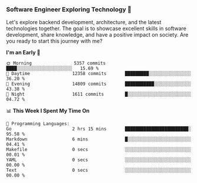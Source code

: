 ### Software Engineer Exploring Technology 🚀 

Let's explore backend development, architecture, and the latest technologies together. The goal is to showcase excellent skills in software development, share knowledge, and have a positive impact on society. Are you ready to start this journey with me?

<!--START_SECTION:waka-->
**I'm an Early 🐤** 

```text
🌞 Morning                5357 commits        ████░░░░░░░░░░░░░░░░░░░░░   15.69 % 
🌆 Daytime                12358 commits       █████████░░░░░░░░░░░░░░░░   36.20 % 
🌃 Evening                14809 commits       ███████████░░░░░░░░░░░░░░   43.38 % 
🌙 Night                  1611 commits        █░░░░░░░░░░░░░░░░░░░░░░░░   04.72 % 
```


📊 **This Week I Spent My Time On** 

```text
💬 Programming Languages: 
Go                       2 hrs 15 mins       ████████████████████████░   95.58 % 
Markdown                 6 mins              █░░░░░░░░░░░░░░░░░░░░░░░░   04.41 % 
Makefile                 0 secs              ░░░░░░░░░░░░░░░░░░░░░░░░░   00.01 % 
YAML                     0 secs              ░░░░░░░░░░░░░░░░░░░░░░░░░   00.00 % 
Text                     0 secs              ░░░░░░░░░░░░░░░░░░░░░░░░░   00.00 % 
```


<!--END_SECTION:waka-->
